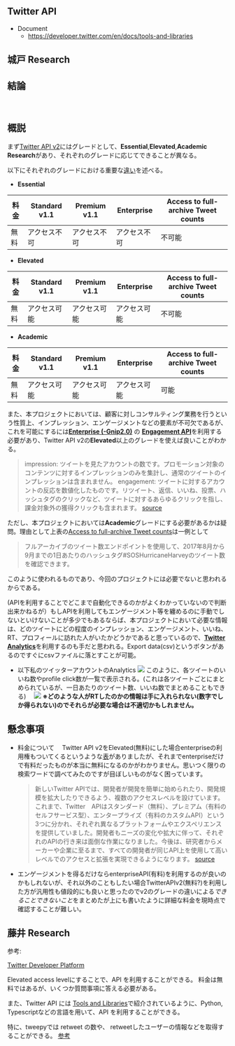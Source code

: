 ## Twitter API

- Document
  - https://developer.twitter.com/en/docs/tools-and-libraries


## 城戸 Research
## 結論
　
 
## 概説

まず[Twitter API v2](https://developer.twitter.com/en/docs/twitter-api)にはグレードとして、**Essential**,**Elevated**,**Academic Research**があり、それぞれのグレードに応じてできることが異なる。

以下にそれぞれのグレードにおける重要な[違い](https://developer.twitter.com/en/docs/twitter-api/getting-started/about-twitter-api)を述べる。
- **Essential**
    

| 料金 | Standard v1.1 | Premium v1.1 | Enterprise | Access to full-archive Tweet counts|
| -------- | -------- | -------- | --- |  --|
| 無料     | アクセス不可     | アクセス不可     | アクセス不可 | 不可能 |

- **Elevated**

| 料金 | Standard v1.1 | Premium v1.1 | Enterprise | Access to full-archive Tweet counts|
| -------- | -------- | -------- | --- |  --|
| 無料     | アクセス可能     | アクセス可能     | アクセス可能 | 不可能 |
- **Academic**

| 料金 | Standard v1.1 | Premium v1.1 | Enterprise | Access to full-archive Tweet counts|
| -------- | -------- | -------- | --- |  --|
| 無料     | アクセス可能     | アクセス可能     | アクセス可能 | 可能 |


また、本プロジェクトにおいては、顧客に対しコンサルティング業務を行うという性質上、インプレッション、エンゲージメントなどの要素が不可欠であるが、これを可能にするには[**Enterprise (-Gnip2.0)**](https://developer.twitter.com/en/docs/twitter-api/enterprise) の [**Engagement API**](https://developer.twitter.com/en/docs/twitter-api/enterprise/engagement-api/overview)を利用する必要があり、Twitter API v2の**Elevated**以上のグレードを使えば良いことがわかる。

> impression: ツイートを見たアカウントの数です。プロモーション対象のコンテンツに対するインプレッションのみを集計し、通常のツイートのインプレッションは含まれません。
> engagement: ツイートに対するアカウントの反応を数値化したものです。リツイート、返信、いいね、投票、ハッシュタグのクリックなど、ツイートに対するあらゆるクリックを指し、課金対象外の獲得クリックも含まれます。
[source](https://business.twitter.com/ja/help/overview/twitter-ads-glossary.html#:~:text=%E4%BB%98%E3%81%91%E3%82%89%E3%82%8C%E3%81%BE%E3%81%99%E3%80%82-,%E3%82%A8%E3%83%B3%E3%82%B2%E3%83%BC%E3%82%B8%E3%83%A1%E3%83%B3%E3%83%88%E6%95%B0,%E3%82%AF%E3%83%AA%E3%83%83%E3%82%AF%E3%82%82%E5%90%AB%E3%81%BE%E3%82%8C%E3%81%BE%E3%81%99%E3%80%82)

ただし、本プロジェクトにおいては**Academic**グレードにする必要があるかは疑問。理由として上表の[Access to full-archive Tweet counts](https://developer.twitter.com/en/docs/twitter-api/tweets/counts/introduction)は一例として
>フルアーカイブのツイート数エンドポイントを使用して、2017年8月から9月までの1日あたりのハッシュタグ#SOSHurricaneHarveyのツイート数を確認できます。

このように使われるものであり、今回のプロジェクトには必要でないと思われるからである。

(APIを利用することでどこまで自動化できるのかがよくわかっていないので判断出来かねるが）もしAPIを利用してもエンゲージメント等を纏めるのに手動でしないといけないことが多少でもあるならば、本プロジェクトにおいて必要な情報は、どのツイートにどの程度のインプレッション、エンゲージメント、いいね、RT、プロフィールに訪れた人がいたかどうかであると思っているので、[**Twitter Analytics**](https://analytics.twitter.com/about)を利用するのも手だと思われる。Export data(csv)というボタンがあるのですぐにcsvファイルに落とすことが可能。
- 以下私のツイッターアカウントのAnalytics
         ![](https://i.imgur.com/aAj6W8C.png)
このように、各ツイートのいいね数やprofile click数が一覧で表示される。(これは各ツイートごとにまとめられているが、一日あたりのツイート数、いいね数でまとめることもできる)
        　![](https://i.imgur.com/uy06Krc.jpg)
**※どのような人がRTしたのかの情報は手に入れられない(数字でしか得られない)のでそれらが必要な場合は不適切かもしれません。**

## 懸念事項

- 料金について
　Twitter API v2をElevated(無料)にした場合enterpriseの利用権もついてくるというような[表](https://developer.twitter.com/en/docs/twitter-api/getting-started/about-twitter-api)がありましたが、それまでenterpriseだけで有料だったものが本当に無料になるのかがわかりません。思いつく限りの検索ワードで調べてみたのですが目ぼしいものがなく困っています。
  >新しいTwitter APIでは、開発者が開発を簡単に始められたり、開発規模を拡大したりできるよう、複数のアクセスレベルを設けています。これまで、Twitter　APIはスタンダード（無料）、プレミアム（有料のセルフサービス型）、エンタープライズ（有料のカスタムAPI）という3つに分かれ、それぞれ異なるプラットフォームやエクスペリエンスを提供していました。開発者もニーズの変化や拡大に伴って、それぞれのAPIの行き来は面倒な作業になりました。今後は、研究者からメーカーや企業に至るまで、すべての開発者が同じAPI上を使用して高いレベルでのアクセスと拡張を実現できるようになります。
  >[source](https://blog.twitter.com/developer/ja_jp/topics/tools/2020/NewTwitterAPI)
 
 - エンゲージメントを得るだけならenterpriseAPI(有料)を利用するのが良いのかもしれないが、それ以外のこともしたい場合TwitterAPIv2(無料?)を利用した方が汎用性も値段的にも良いと思ったのでv2のグレードの違いによる*できることできないこと*をまとめたが上にも書いたように詳細な料金を現時点で確認することが難しい。


## 藤井 Research

参考:

[Twitter Developer Platform](https://developer.twitter.com/en/docs/twitter-api/getting-started/about-twitter-api#v2-access-leve)

Elevated access levelにすることで、API を利用することができる。
料金は無料ではあるが、いくつか質問事項に答える必要がある。

また、Twitter API には [Tools and Libraries](https://developer.twitter.com/en/docs/twitter-api/tools-and-libraries/v2)で紹介されているように、Python, Typescriptなどの言語を用いて、API を利用することができる。

特に、tweepyでは retweet の数や、 retweetしたユーザーの情報などを取得することができる。
[参考](https://docs.tweepy.org/en/stable/client.html#tweepy.Client.retweet)


